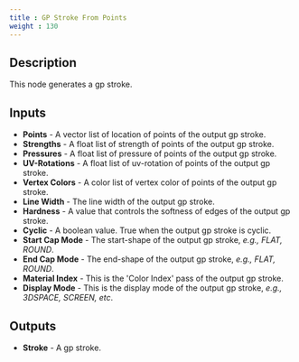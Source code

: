 ```yaml
---
title : GP Stroke From Points
weight : 130
---
```


## Description

This node generates a gp stroke.

## Inputs

- **Points** - A vector list of location of points of the output gp stroke.
- **Strengths** - A float list of strength of points of the output gp stroke.
- **Pressures** - A float list of pressure of points of the output gp stroke.
- **UV-Rotations** - A float list of uv-rotation of points of the output gp stroke.
- **Vertex Colors** - A color list of vertex color of points of the output gp stroke.
- **Line Width** - The line width of the output gp stroke.
- **Hardness** - A value that controls the softness of edges of the output gp stroke.
- **Cyclic** - A boolean value. True when the output gp stroke is cyclic.
- **Start Cap Mode** - The start-shape of the output gp stroke, *e.g., FLAT, ROUND*.
- **End Cap Mode** - The end-shape of the output gp stroke, *e.g., FLAT, ROUND*.
- **Material Index** - This is the 'Color Index' pass of the output gp stroke.
- **Display Mode** - This is the display mode of the output gp stroke, *e.g., 3DSPACE, SCREEN, etc*.

## Outputs

- **Stroke** - A gp stroke.
